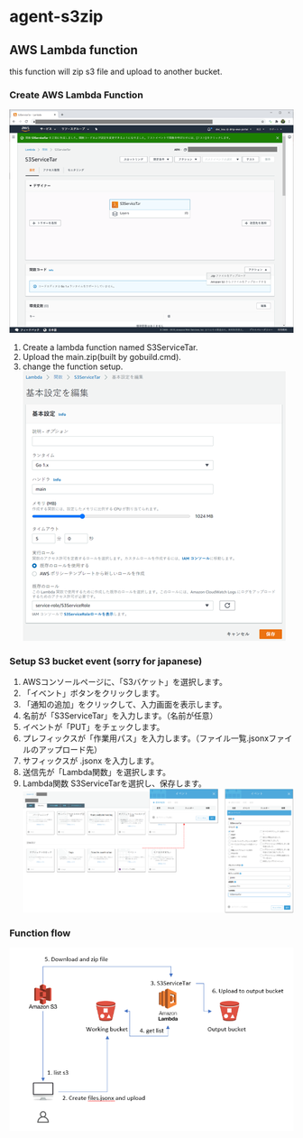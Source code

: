# agent-s3zip
## AWS Lambda function
this function will zip s3 file and upload to another bucket.<br>

### Create AWS Lambda Function
![create](https://github.com/cereskou/agent-s3zip/blob/main/images/lambda-create.png)
1. Create a lambda function named S3ServiceTar.<br>
1. Upload the main.zip(built by gobuild.cmd).
1. change the function setup. 
![setup](https://github.com/cereskou/agent-s3zip/blob/main/images/lambda-set.png)

### Setup S3 bucket event (sorry for japanese)
1. AWSコンソールページに、「S3バケット」を選択します。
1. 「イベント」ボタンをクリックします。
1. 「通知の追加」をクリックして、入力画面を表示します。
1. 名前が「S3ServiceTar」を入力します。（名前が任意）
1. イベントが「PUT」をチェックします。
1. プレフィックスが「作業用パス」を入力します。（ファイル一覧.jsonxファイルのアップロード先）
1. サフィックスが .jsonx を入力します。
1. 送信先が「Lambda関数」を選択します。
1. Lambda関数 S3ServiceTarを選択し、保存します。
![s3bucket](https://github.com/cereskou/agent-s3zip/blob/main/images/s3bucket.png)

### Function flow
![flow](https://github.com/cereskou/agent-s3zip/blob/main/images/zip-flow.png)
